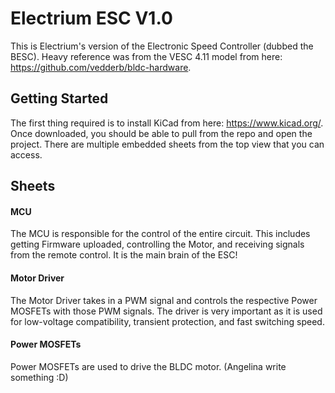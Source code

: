 # Electrium ESC V1.0

This is Electrium's version of the Electronic Speed Controller (dubbed the BESC). Heavy reference was from the VESC 4.11 model from here: https://github.com/vedderb/bldc-hardware.

## Getting Started

The first thing required is to install KiCad from here: https://www.kicad.org/. Once downloaded, you should be able to pull from the repo and open the project. There are multiple embedded sheets from the top view that you can access.

## Sheets

#### MCU

The MCU is responsible for the control of the entire circuit. This includes getting Firmware uploaded, controlling the Motor, and receiving signals from the remote control. It is the main brain of the ESC!

#### Motor Driver

The Motor Driver takes in a PWM signal and controls the respective Power MOSFETs with those PWM signals. The driver is very important as it is used for low-voltage compatibility, transient protection, and fast switching speed.

#### Power MOSFETs

Power MOSFETs are used to drive the BLDC motor. (Angelina write something :D)
